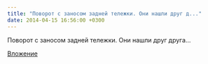 ```yaml
---
title: "Поворот с заносом задней тележки. Они нашли друг д..."
date: 2014-04-15 16:56:00 +0300
---
```


Поворот с заносом задней тележки. Они нашли друг друга...

[Вложение](/assets/vk_photos/1/OIz8l_UqGyA.jpg)
